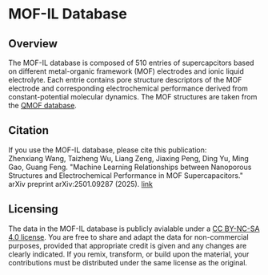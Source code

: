 # MOF-IL Database
## Overview
The MOF-IL database is composed of 510 entries of supercapcitors based on different metal-organic framework (MOF) electrodes and ionic liquid electrolyte. Each entrie contains pore structure descriptors of the MOF electrode and corresponding electrochemical performance derived from constant-potential molecular dynamics. The MOF structures are taken from the [QMOF database](https://github.com/Andrew-S-Rosen/QMOF).
## Citation
If you use the MOF-IL database, please cite this publication:  
Zhenxiang Wang, Taizheng Wu, Liang Zeng, Jiaxing Peng, Ding Yu, Ming Gao, Guang Feng. "Machine Learning Relationships between Nanoporous Structures and Electrochemical Performance in MOF Supercapacitors." arXiv preprint arXiv:2501.09287 (2025). [link](https://arxiv.org/abs/2501.09287)
## Licensing
The data in the MOF-IL database is publicly avialable under a [CC BY-NC-SA 4.0 license](https://creativecommons.org/licenses/by-nc-sa/4.0/). You are free to share and adapt the data for non-commercial purposes, provided that appropriate credit is given and any changes are clearly indicated.  If you remix, transform, or build upon the material, your contributions must be distributed under the same license as the original.
